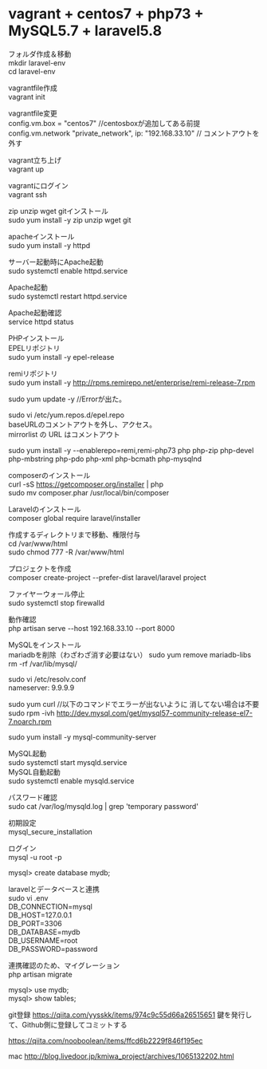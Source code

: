 # vagrant + centos7 + php73 + MySQL5.7 + laravel5.8 
  
フォルダ作成＆移動  
mkdir laravel-env   
cd laravel-env  

vagrantfile作成  
vagrant init  
  
vagrantfile変更  
config.vm.box = "centos7" //centosboxが追加してある前提  
config.vm.network "private_network", ip: "192.168.33.10" // コメントアウトを外す  
  
vagrant立ち上げ  
vagrant up  
  
vagrantにログイン  
vagrant ssh  
  
zip unzip wget gitインストール  
sudo yum install -y zip unzip wget git  
  
apacheインストール  
  sudo yum install -y httpd  
  
  サーバー起動時にApache起動  
  sudo systemctl enable httpd.service  
    
  Apache起動  
  sudo systemctl restart httpd.service  
    
  Apache起動確認  
  service httpd status  

PHPインストール  
  EPELリポジトリ  
  sudo yum install -y epel-release  
  
  remiリポジトリ  
  sudo yum install -y http://rpms.remirepo.net/enterprise/remi-release-7.rpm  
    
  sudo yum update -y //Errorが出た。   
    
  sudo vi /etc/yum.repos.d/epel.repo   
  baseURLのコメントアウトを外し、アクセス。  
  mirrorlist の URL はコメントアウト  
     
  sudo yum install -y --enablerepo=remi,remi-php73 php php-zip php-devel php-mbstring php-pdo php-xml php-bcmath php-mysqlnd  
    
composerのインストール  
  curl -sS https://getcomposer.org/installer | php  
  sudo mv composer.phar /usr/local/bin/composer  
  
Laravelのインストール  
  composer global require laravel/installer  
  
作成するディレクトリまで移動、権限付与  
cd /var/www/html   
sudo chmod 777 -R /var/www/html  
   
プロジェクトを作成  
composer create-project --prefer-dist laravel/laravel project  

ファイヤーウォール停止  
sudo systemctl stop firewalld  
  
動作確認  
php artisan serve --host 192.168.33.10 --port 8000  

MySQLをインストール  
  mariadbを削除（わざわざ消す必要はない） 
  sudo yum remove mariadb-libs  
  rm -rf /var/lib/mysql/  
   
  sudo vi /etc/resolv.conf  
  nameserver: 9.9.9.9  
  
  sudo yum curl //以下のコマンドでエラーが出ないように  消してない場合は不要
  sudo rpm -ivh http://dev.mysql.com/get/mysql57-community-release-el7-7.noarch.rpm  
    
  sudo yum install -y mysql-community-server    
  
  MySQL起動  
  sudo systemctl start mysqld.service   
  MySQL自動起動  
  sudo systemctl enable mysqld.service  
  
  パスワード確認  
  sudo cat /var/log/mysqld.log | grep 'temporary password'  
  
  初期設定  
  mysql_secure_installation  
  
  ログイン  
  mysql -u root -p  
 
  mysql> create database mydb;    

  laravelとデータベースと連携  
  sudo vi .env  
  DB_CONNECTION=mysql  
  DB_HOST=127.0.0.1  
  DB_PORT=3306  
  DB_DATABASE=mydb  
  DB_USERNAME=root  
  DB_PASSWORD=password  
  
  連携確認のため、マイグレーション  
  php artisan migrate  
  
  mysql> use mydb;  
  mysql> show tables;  
  
  git登録
  https://qiita.com/yysskk/items/974c9c55d66a26515651
  鍵を発行して、Github側に登録してコミットする

  

https://qiita.com/nooboolean/items/ffcd6b2229f846f195ec

mac
http://blog.livedoor.jp/kmiwa_project/archives/1065132202.html

